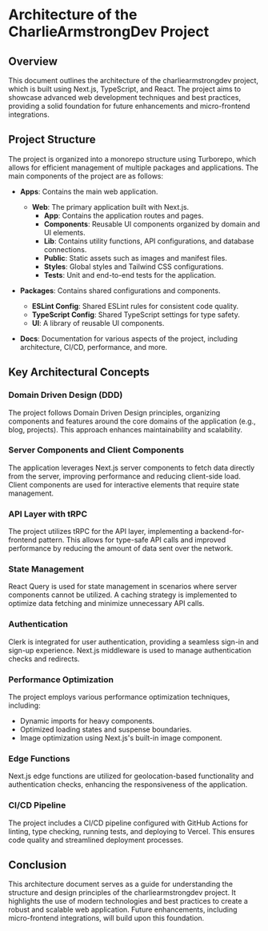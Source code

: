 # Architecture of the CharlieArmstrongDev Project

## Overview
This document outlines the architecture of the charliearmstrongdev project, which is built using Next.js, TypeScript, and React. The project aims to showcase advanced web development techniques and best practices, providing a solid foundation for future enhancements and micro-frontend integrations.

## Project Structure
The project is organized into a monorepo structure using Turborepo, which allows for efficient management of multiple packages and applications. The main components of the project are as follows:

- **Apps**: Contains the main web application.
  - **Web**: The primary application built with Next.js.
    - **App**: Contains the application routes and pages.
    - **Components**: Reusable UI components organized by domain and UI elements.
    - **Lib**: Contains utility functions, API configurations, and database connections.
    - **Public**: Static assets such as images and manifest files.
    - **Styles**: Global styles and Tailwind CSS configurations.
    - **Tests**: Unit and end-to-end tests for the application.

- **Packages**: Contains shared configurations and components.
  - **ESLint Config**: Shared ESLint rules for consistent code quality.
  - **TypeScript Config**: Shared TypeScript settings for type safety.
  - **UI**: A library of reusable UI components.

- **Docs**: Documentation for various aspects of the project, including architecture, CI/CD, performance, and more.

## Key Architectural Concepts

### Domain Driven Design (DDD)
The project follows Domain Driven Design principles, organizing components and features around the core domains of the application (e.g., blog, projects). This approach enhances maintainability and scalability.

### Server Components and Client Components
The application leverages Next.js server components to fetch data directly from the server, improving performance and reducing client-side load. Client components are used for interactive elements that require state management.

### API Layer with tRPC
The project utilizes tRPC for the API layer, implementing a backend-for-frontend pattern. This allows for type-safe API calls and improved performance by reducing the amount of data sent over the network.

### State Management
React Query is used for state management in scenarios where server components cannot be utilized. A caching strategy is implemented to optimize data fetching and minimize unnecessary API calls.

### Authentication
Clerk is integrated for user authentication, providing a seamless sign-in and sign-up experience. Next.js middleware is used to manage authentication checks and redirects.

### Performance Optimization
The project employs various performance optimization techniques, including:
- Dynamic imports for heavy components.
- Optimized loading states and suspense boundaries.
- Image optimization using Next.js's built-in image component.

### Edge Functions
Next.js edge functions are utilized for geolocation-based functionality and authentication checks, enhancing the responsiveness of the application.

### CI/CD Pipeline
The project includes a CI/CD pipeline configured with GitHub Actions for linting, type checking, running tests, and deploying to Vercel. This ensures code quality and streamlined deployment processes.

## Conclusion
This architecture document serves as a guide for understanding the structure and design principles of the charliearmstrongdev project. It highlights the use of modern technologies and best practices to create a robust and scalable web application. Future enhancements, including micro-frontend integrations, will build upon this foundation.